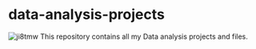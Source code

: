 # data-analysis-projects

![ji8tmw](https://github.com/mtsokanlawon/data-analysis-projects/assets/109174561/790df486-5668-4ccf-940d-3ac1f3b7b506)
This repository contains all my Data analysis projects and files.
